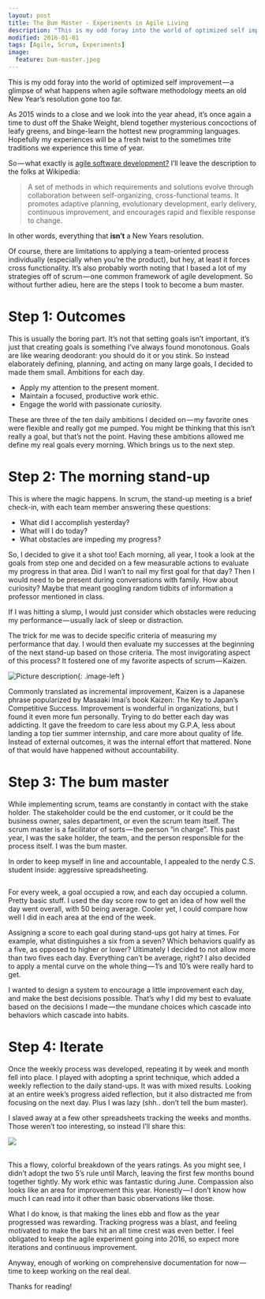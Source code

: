 ```yaml
---
layout: post
title: The Bum Master - Experiments in Agile Living
description: "This is my odd foray into the world of optimized self improvement — a glimpse of what happens when agile software methodology meets an old New Year’s resolution gone too far."
modified: 2016-01-01
tags: [Agile, Scrum, Experiments]
image:
  feature: bum-master.jpeg
---
```


This is my odd foray into the world of optimized self improvement — a glimpse of what happens when agile software methodology meets an old New Year’s resolution gone too far.

As 2015 winds to a close and we look into the year ahead, it’s once again a time to dust off the Shake Weight, blend together mysterious concoctions of leafy greens, and binge-learn the hottest new programming languages. Hopefully my experiences will be a fresh twist to the sometimes trite traditions we experience this time of year.

So — what exactly is [agile software development?](https://en.wikipedia.org/wiki/Agile_software_development) I’ll leave the description to the folks at Wikipedia:

> A set of methods in which requirements and solutions evolve through collaboration between self-organizing, cross-functional teams. It promotes adaptive planning, evolutionary development, early delivery, continuous improvement, and encourages rapid and flexible response to change.

In other words, everything that **isn’t** a New Years resolution.

Of course, there are limitations to applying a team-oriented process individually (especially when you’re the product), but hey, at least it forces cross functionality. It’s also probably worth noting that I based a lot of my strategies off of scrum — one common framework of agile development. So without further adieu, here are the steps I took to become a bum master.

# Step 1: Outcomes
This is usually the boring part. It’s not that setting goals isn’t important, it’s just that creating goals is something I’ve always found monotonous. Goals are like wearing deodorant: you should do it or you stink. So instead elaborately defining, planning, and acting on many large goals, I decided to made them small. Ambitions for each day.

- Apply my attention to the present moment.
- Maintain a focused, productive work ethic.
- Engage the world with passionate curiosity.

These are three of the ten daily ambitions I decided on — my favorite ones were flexible and really got me pumped. You might be thinking that this isn’t really a goal, but that’s not the point. Having these ambitions allowed me define my real goals every morning. Which brings us to the next step.

# Step 2: The morning stand-up

This is where the magic happens. In scrum, the stand-up meeting is a brief check-in, with each team member answering these questions:

- What did I accomplish yesterday?
- What will I do today?
- What obstacles are impeding my progress?

So, I decided to give it a shot too! Each morning, all year, I took a look at the goals from step one and decided on a few measurable actions to evaluate my progress in that area. Did I wan’t to nail my first goal for that day? Then I would need to be present during conversations with family. How about curiosity? Maybe that meant googling random tidbits of information a professor mentioned in class.

If I was hitting a slump, I would just consider which obstacles were reducing my performance — usually lack of sleep or distraction.

The trick for me was to decide specific criteria of measuring my performance that day. I would then evaluate my successes at the beginning of the next stand-up based on those criteria. The most invigorating aspect of this process? It fostered one of my favorite aspects of scrum — Kaizen.


![Picture description]({{site.baseurl}}/assets/img/bm1.png){: .image-left }

Commonly translated as incremental improvement, Kaizen is a Japanese phrase popularized by Masaaki Imai’s book Kaizen: The Key to Japan’s Competitive Success.
Improvement is wonderful in organizations, but I found it even more fun personally. Trying to do better each day was addicting. It gave the freedom to care less about my G.P.A, less about landing a top tier summer internship, and care more about quality of life. Instead of external outcomes, it was the internal effort that mattered.
None of that would have happened without accountability.

# Step 3: The bum master
While implementing scrum, teams are constantly in contact with the stake holder. The stakeholder could be the end customer, or it could be the business owner, sales department, or even the scrum team itself. The scrum master is a facilitator of sorts — the person “in charge”. This past year, I was the sake holder, the team, and the person responsible for the process itself. I was the bum master.

In order to keep myself in line and accountable, I appealed to the nerdy C.S. student inside: aggressive spreadsheeting.
<figure>
   <a><img src="{{site.baseurl}}/assets/img/bm2.png" alt=""></a>
</figure>
For every week, a goal occupied a row, and each day occupied a column. Pretty basic stuff. I used the day score row to get an idea of how well the day went overall, with 50 being average. Cooler yet, I could compare how well I did in each area at the end of the week.

Assigning a score to each goal during stand-ups got hairy at times. For example, what distinguishes a six from a seven? Which behaviors qualify as a five, as opposed to higher or lower? Ultimately I decided to not allow more than two fives each day. Everything can’t be average, right? I also decided to apply a mental curve on the whole thing — 1’s and 10’s were really hard to get.

I wanted to design a system to encourage a little improvement each day, and make the best decisions possible. That’s why I did my best to evaluate based on the decisions I made — the mundane choices which cascade into behaviors which cascade into habits.

# Step 4: Iterate
Once the weekly process was developed, repeating it by week and month fell into place. I played with adopting a sprint technique, which added a weekly reflection to the daily stand-ups. It was with mixed results. Looking at an entire week’s progress aided reflection, but it also distracted me from focusing on the next day. Plus I was lazy (shh.. don’t tell the bum master).

I slaved away at a few other spreadsheets tracking the weeks and months. Those weren’t too interesting, so instead I’ll share this:
<div class="row mt-3">
    <div class="col-sm mt-3 mt-md-0">
        <img class="img-fluid rounded z-depth-1" src="{{site.baseurl}}/assets/img/bm3.png">
    </div>
    </br>
</div>


This a flowy, colorful breakdown of the years ratings. As you might see, I didn’t adopt the two 5’s rule until March, leaving the first few months bound together tightly. My work ethic was fantastic during June. Compassion also looks like an area for improvement this year. Honestly — I don’t know how much I can read into it other than basic observations like those.

What I do know, is that making the lines ebb and flow as the year progressed was rewarding. Tracking progress was a blast, and feeling motivated to make the bars hit an all time crest was even better. I feel obligated to keep the agile experiment going into 2016, so expect more iterations and continuous improvement.

Anyway, enough of working on comprehensive documentation for now — time to keep working on the real deal.

Thanks for reading!